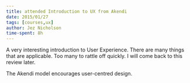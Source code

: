 ```yaml
---
title: attended Introduction to UX from Akendi
date: 2015/01/27
tags: [courses,ux]
author: Jez Nicholson
time-spent: 8h
---
```

​​​A very interesting introduction to User Experience. There are many things that are applicable. Too many to rattle off quickly. I will come back to this review later.

The Akendi model encourages user-centred design.